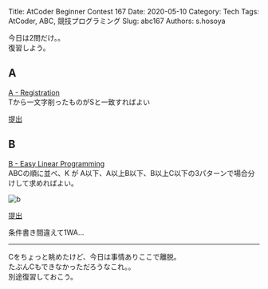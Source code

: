 Title: AtCoder Beginner Contest 167
Date: 2020-05-10
Category: Tech
Tags: AtCoder, ABC, 競技プログラミング
Slug: abc167
Authors: s.hosoya

今日は2問だけ。。  
復習しよう。  

## A 

[A - Registration](https://atcoder.jp/contests/abc167/tasks/abc167_a)  
Tから一文字削ったものがSと一致すればよい  

[提出](https://atcoder.jp/contests/abc167/submissions/13021806)

## B

[B - Easy Linear Programming](https://atcoder.jp/contests/abc167/tasks/abc167_b)  
ABCの順に並べ、K が A以下、A以上B以下、B以上C以下の3パターンで場合分けして求めればよい。  

![b](https://blog.watarinohibi.tokyo/images/20200510_abc167_b.jpg "b")    

[提出](https://atcoder.jp/contests/abc167/submissions/13041585)  

条件書き間違えて1WA...  

---

Cをちょっと眺めたけど、今日は事情ありここで離脱。  
たぶんCもできなかっただろうなこれ。。  
別途復習しておこう。
